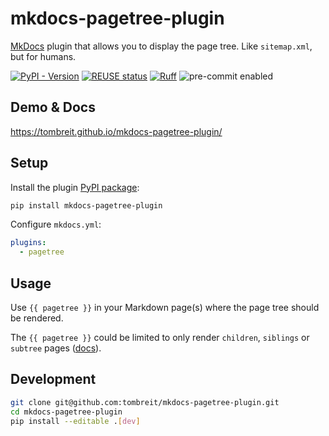 <!--
SPDX-FileCopyrightText: 2023 Thomas Breitner

SPDX-License-Identifier: MIT
-->

# mkdocs-pagetree-plugin

[MkDocs](https://www.mkdocs.org/) plugin that allows you to display the page tree. Like `sitemap.xml`, but for humans.

[![PyPI - Version](https://img.shields.io/pypi/v/mkdocs-pagetree-plugin?color=rgb(17%2C%20148%2C%20223)&link=https%3A%2F%2Fpypi.org%2Fproject%2Fmkdocs-pagetree-plugin%2F)](https://pypi.org/project/mkdocs-pagetree-plugin/)
[![REUSE status](https://api.reuse.software/badge/github.com/tombreit/mkdocs-pagetree-plugin)](https://api.reuse.software/info/github.com/tombreit/mkdocs-pagetree-plugin)
[![Ruff](https://img.shields.io/endpoint?url=https://raw.githubusercontent.com/astral-sh/ruff/main/assets/badge/v2.json)](https://github.com/astral-sh/ruff)
![pre-commit enabled](https://img.shields.io/badge/pre--commit-enabled-brightgreen?logo=pre-commit&logoColor=white)

## Demo & Docs

https://tombreit.github.io/mkdocs-pagetree-plugin/

## Setup

Install the plugin [PyPI package](https://pypi.org/project/mkdocs-pagetree-plugin/):

```bash
pip install mkdocs-pagetree-plugin
```

Configure `mkdocs.yml`:

```yaml
plugins:
  - pagetree
```

## Usage

Use `{{ pagetree }}` in your Markdown page(s) where the page tree should be rendered.

The `{{ pagetree }}` could be limited to only render `children`, `siblings` or `subtree` pages ([docs](https://tombreit.github.io/mkdocs-pagetree-plugin/#options)).

## Development

```bash
git clone git@github.com:tombreit/mkdocs-pagetree-plugin.git
cd mkdocs-pagetree-plugin
pip install --editable .[dev]
```

